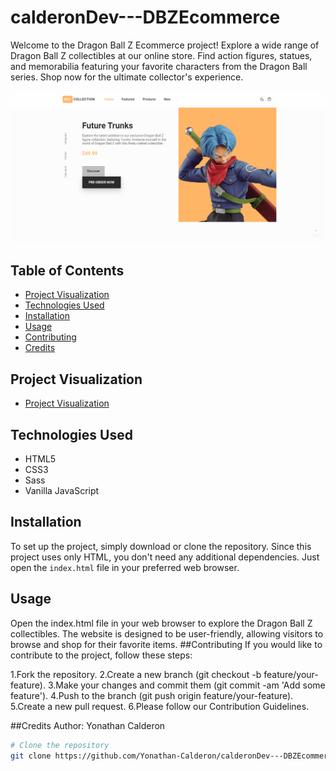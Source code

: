 # calderonDev---DBZEcommerce

Welcome to the Dragon Ball Z Ecommerce project! Explore a wide range of Dragon Ball Z collectibles at our online store. Find action figures, statues, and memorabilia featuring your favorite characters from the Dragon Ball series. Shop now for the ultimate collector's experience.

![Portfolio Image](https://github.com/Yonathan-Calderon/CalderonDev---/blob/main/public/screenDBZW.PNG)

## Table of Contents

- [Project Visualization](#project-visualization)
- [Technologies Used](#technologies-used)
- [Installation](#installation)
- [Usage](#usage)
- [Contributing](#contributing)
- [Credits](#credits)

## Project Visualization

- [Project Visualization](https://dbz-ecommerce.netlify.app/)

## Technologies Used

- HTML5
- CSS3
- Sass
- Vanilla JavaScript

## Installation

To set up the project, simply download or clone the repository. Since this project uses only HTML, you don't need any additional dependencies. Just open the `index.html` file in your preferred web browser.

## Usage
Open the index.html file in your web browser to explore the Dragon Ball Z collectibles. The website is designed to be user-friendly, allowing visitors to browse and shop for their favorite items.
##Contributing
If you would like to contribute to the project, follow these steps:

1.Fork the repository.
2.Create a new branch (git checkout -b feature/your-feature).
3.Make your changes and commit them (git commit -am 'Add some feature').
4.Push to the branch (git push origin feature/your-feature).
5.Create a new pull request.
6.Please follow our Contribution Guidelines.

##Credits
Author: Yonathan Calderon

```bash
# Clone the repository
git clone https://github.com/Yonathan-Calderon/calderonDev---DBZEcommerce.git

